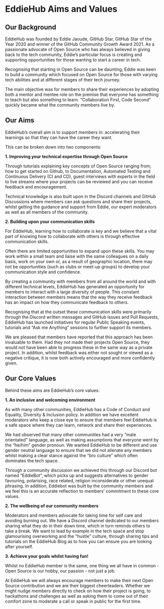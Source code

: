 # EddieHub Aims and Values

## Our Background
 
EddieHub was founded by Eddie Jaoude, GitHub Star, GitHub Star of the Year 2020 and winner of the GitHub Community Growth Award 2021. As a passionate advocate of Open Source who has always believed in giving back to the tech community, Eddie’s particular focus is creating and supporting opportunities for those wanting to start a career in tech.
 
Recognising that starting in Open Source can be daunting, Eddie was keen to build a community which focused on Open Source for those with varying tech abilities and at different stages of their tech journey.
 
The main objective was for members to share their experiences by adopting both a mentor and mentee role on the premise that everyone has something to teach but also something to learn. “Collaboration First, Code Second” quickly became what the community members live by.


## Our Aims
 
EddieHub’s overall aim is to support members in: accelerating their learnings so that they can have the career they want.
 
This can be broken down into two components:
 
**1. Improving your technical expertise through Open Source**
 
Through tutorials explaining key concepts of Open Source ranging from; how to get started on Github, to Documentation, Automated Testing and Continuous Delivery (CI and CD), guest interviews with experts in the field to live streams where your projects can be reviewed and you can receive feedback and encouragement.
 
Technical knowledge is also built upon in the Discord channels and GitHub Discussions where members can ask questions and share their projects, whilst getting the guidance and support from Eddie, our expert moderators as well as all members of the community.

**2. Building upon your communication skills**
 
For EddieHub, learning how to collaborate is key and we believe that a vital part of knowing how to collaborate with others is through effective communication skills.
 
Often there are limited opportunities to expand upon these skills. You may work within a small team and liaise with the same colleagues on a daily basis, work on your own or, as a result of geographic location, there may not be opportunities (such as clubs or meet-up groups) to develop your communication style and confidence.
 
By creating a community with members from all around the world and with different technical levels, EddieHub has generated an opportunity for members to interact with a large diversity of people. This constant interaction between members means that the way they receive feedback has an impact on how they communicate feedback to others.
 
Recognising that at the outset these communication skills were primarily through the Discord written messages and GitHub Issues and Pull Requests, EddieHub has launched initiatives for regular Public Speaking events, tutorials and “Ask me Anything” sessions to further support its members.
 
We are pleased that members have reported that this approach has been invaluable to them. Had they not made their projects Open Source, they would not have been able to progress these in the same way as a private project. In addition, whilst feedback was either not sought or viewed as a negative critique, it is now both actively encouraged and more confidently given.


## Our Core Values
 
Behind these aims are EddieHub’s core values:
 
**1. An inclusive and welcoming environment**
 
As with many other communities, EddieHub has a Code of Conduct and Equality, Diversity & Inclusion policy. In addition we have excellent moderators who keep a close eye to ensure that members feel EddieHub is a safe space where they can learn, network and share their experiences.
 
We had observed that many other communities had a very “male orientated” language, as well as making assumptions that everyone went by the “he/him” gender pronoun. We wanted EddieHub to be different and use gender neutral language to ensure that we did not alienate any members whilst making a clear stance against the “bro culture” which often dominates the tech space.
 
Through a community discussion we achieved this through our Discord bot named “EddieBot”, which picks up and suggests alternatives to gender favouring, polarising, race related, religion inconsiderate or other unequal phrasing. In addition, Eddiebot was built by the community members and we feel this is an accurate reflection to members’ commitment to these core values.

**2. The wellbeing of our community members**
 
Moderators and members advocate for taking time for self care and avoiding burning out. We have a Discord channel dedicated to our members sharing what they do in their down time, which in turn reminds others to take a break. We want to lead by example in the tech space and stop glamourising overworking and the “hustle” culture, through sharing tips and tutorials on the EddieHub Blog as to how you can ensure you are looking after yourself.

**3. Achieve your goals whilst having fun!**
 
Whilst no EddieHub member is the same, one thing we all have in common - Open Source is our hobby, our passion - not just a job.
 
At EddieHub we will always encourage members to make their next Open Source contribution and we are their biggest cheerleaders. Whether we might nudge members directly to check on how their project is going, to hackathons and challenges as well as asking them to come out of their comfort zone to moderate a call or speak in public for the first time.
